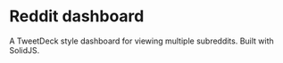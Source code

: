 # Reddit dashboard

A TweetDeck style dashboard for viewing multiple subreddits. Built with SolidJS.